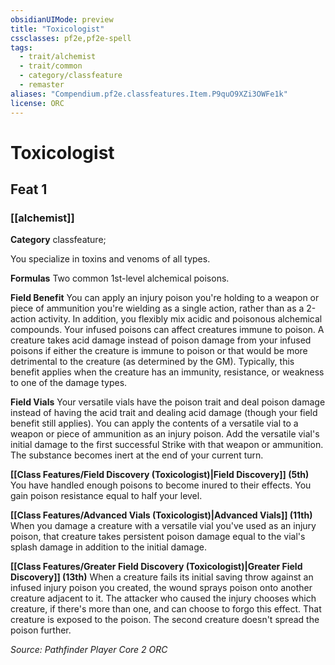 ```yaml
---
obsidianUIMode: preview
title: "Toxicologist"
cssclasses: pf2e,pf2e-spell
tags:
  - trait/alchemist
  - trait/common
  - category/classfeature
  - remaster
aliases: "Compendium.pf2e.classfeatures.Item.P9quO9XZi3OWFe1k"
license: ORC
---
```

# Toxicologist
## Feat 1
### [[alchemist]]

**Category** classfeature; 




You specialize in toxins and venoms of all types.

**Formulas** Two common 1st-level alchemical poisons.

**Field Benefit** You can apply an injury poison you're holding to a weapon or piece of ammunition you're wielding as a single action, rather than as a 2-action activity. In addition, you flexibly mix acidic and poisonous alchemical compounds. Your infused poisons can affect creatures immune to poison. A creature takes acid damage instead of poison damage from your infused poisons if either the creature is immune to poison or that would be more detrimental to the creature (as determined by the GM). Typically, this benefit applies when the creature has an immunity, resistance, or weakness to one of the damage types.

**Field Vials** Your versatile vials have the poison trait and deal poison damage instead of having the acid trait and dealing acid damage (though your field benefit still applies). You can apply the contents of a versatile vial to a weapon or piece of ammunition as an injury poison. Add the versatile vial's initial damage to the first successful Strike with that weapon or ammunition. The substance becomes inert at the end of your current turn.

**[[Class Features/Field Discovery (Toxicologist)|Field Discovery]] (5th)** You have handled enough poisons to become inured to their effects. You gain poison resistance equal to half your level.

**[[Class Features/Advanced Vials (Toxicologist)|Advanced Vials]] (11th)** When you damage a creature with a versatile vial you've used as an injury poison, that creature takes persistent poison damage equal to the vial's splash damage in addition to the initial damage.

**[[Class Features/Greater Field Discovery (Toxicologist)|Greater Field Discovery]] (13th)** When a creature fails its initial saving throw against an infused injury poison you created, the wound sprays poison onto another creature adjacent to it. The attacker who caused the injury chooses which creature, if there's more than one, and can choose to forgo this effect. That creature is exposed to the poison. The second creature doesn't spread the poison further.

*Source: Pathfinder Player Core 2*
*ORC*